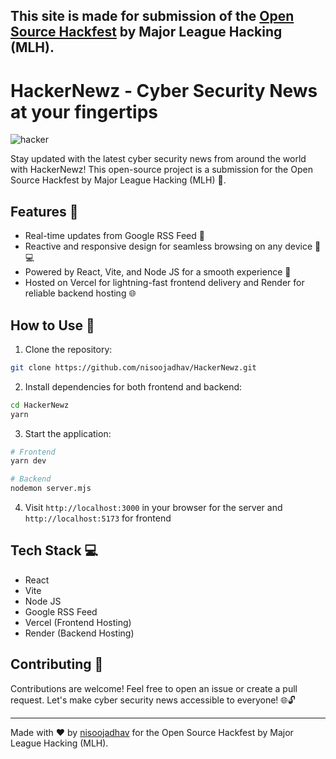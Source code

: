 ## This site is made for submission of the [Open Source Hackfest](https://open-source-hackfest.devpost.com/) by Major League Hacking (MLH).

# HackerNewz - Cyber Security News at your fingertips

![hacker](https://github.com/NisooJadhav/HackerNewz/assets/68807845/0ea0ee55-859b-4dd3-a94a-fdc2c36a3882)

Stay updated with the latest cyber security news from around the world with HackerNewz! This open-source project is a submission for the Open Source Hackfest by Major League Hacking (MLH) 🚀.

## Features 🌟

- Real-time updates from Google RSS Feed 📰
- Reactive and responsive design for seamless browsing on any device 📱💻
- Powered by React, Vite, and Node JS for a smooth experience 🚀
- Hosted on Vercel for lightning-fast frontend delivery and Render for reliable backend hosting 🌐

## How to Use 📖

1. Clone the repository:

```bash
git clone https://github.com/nisoojadhav/HackerNewz.git
```

2. Install dependencies for both frontend and backend:

```bash
cd HackerNewz
yarn
```

3. Start the application:

```bash
# Frontend
yarn dev

# Backend
nodemon server.mjs
```

4. Visit `http://localhost:3000` in your browser for the server and `http://localhost:5173` for frontend

## Tech Stack 💻

- React
- Vite
- Node JS
- Google RSS Feed
- Vercel (Frontend Hosting)
- Render (Backend Hosting)

## Contributing 🤝

Contributions are welcome! Feel free to open an issue or create a pull request. Let's make cyber security news accessible to everyone! 🌐🔓

---

Made with ❤️ by [nisoojadhav](https://github.com/nisoojadhav) for the Open Source Hackfest by Major League Hacking (MLH).
